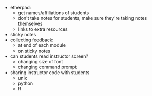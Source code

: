 * etherpad: 
  * get names/affiliations of students
  * don't take notes for students, make sure they're taking notes themselves
  * links to extra resources
* sticky notes
* collecting feedback: 
  * at end of each module
  * on sticky notes
* can students read instructor screen?
  * changing size of font
  * changing command prompt
* sharing instructor code with students
  * unix
  * python
  * R
